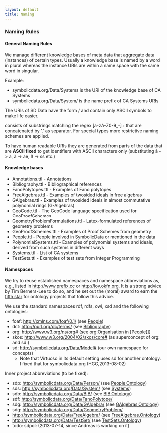 ```yaml
---
layout: default
title: Naming
---
```


### Naming Rules

#### General Naming Rules

We manage different knowledge bases of meta data that aggregate data (instances) of certain types. Usually a knowledge base is named by a word in plural whereas the instance URIs are within a name space with the same word in singular.

Example:

-   symbolicdata.org/Data/Systems is the URI of the knowledge base of CA Systems
-   symbolicdata.org/Data/System/ is the name prefix of CA Systems URIs

The URIs of SD Data have the form <NamespacePrefix>/<identifier> and contain only ASCII symbols to make life easier.

<identifier> consists of substrings matching the regex [a-zA-Z0-9\_-]+ that are concatenated by '.' as separator. For special types more restrictive naming schemes are applied.

To have human readable URIs they are generated from parts of the data that are **ASCII fixed** to get identifiers with ASCII characters only (substituting á -\> a, ä -\> ae, ß -\> ss etc.)

#### Knowledge bases

-   Annotations.ttl - Annotations
-   Bibliography.ttl - Bibliographical references
-   FanoPolytopes.ttl - Examples of Fano polytopes
-   FreeAlgebras.ttl - Examples of twosided ideals in free algebras
-   GAlgebras.ttl - Examples of twosided ideals in almost commutative polynomial rings (G-Algebras)
-   GeoCode.ttl - The GeoCode language specification used for GeoProofSchemes
-   GeometryProblemFormulations.ttl - Latex-formulated references of geometry problems
-   GeoProofSchemes.ttl - Examples of Proof Schemes from geometry
-   People.ttl - People involved in SymbolicData or mentioned in the data
-   PolynomialSystems.ttl - Examples of polynomial systems and ideals, derived from such systems in different ways
-   Systems.ttl - List of CA systems
-   TestSets.ttl - Examples of test sets from Integer Programming

#### Namespaces

We try to reuse established namespaces and namespace abbreviations as, e.g., listed in <http://www.prefix.cc> or <http://lov.okfn.org>. It is a strong advice by Tim Berners-Lee to do so, and he set out the (moral) award to earn the [fifth star](http://5stardata.info) for ontology projects that follow this advice.

We use the standard namespaces rdf, rdfs, owl, xsd and the following ontologies:

-   foaf: <http://xmlns.com/foaf/0.1/> (see [People](People "wikilink"))
-   dct: <http://purl.org/dc/terms/> (see [Bibliography](Bibliography "wikilink"))
-   org: <http://www.w3.org/ns/org#> (see org:Organisation in [People]])
-   skos: <http://www.w3.org/2004/02/skos/core#> (as superconcept of org: and sd:)
-   sd: <http://symbolicdata.org/Data/Model#> (our own namespace for concepts)
    -   Note that Virtuoso in its default setting uses sd for another ontology. I fixed that for symbolicdata.org (HGG,2013-08-02)

Inner project abbreviations (to be fixed):

-   sdp: <http://symbolicdata.org/Data/Person/> (see [People.Ontology](People.Ontology "wikilink"))
-   sds: <http://symbolicdata.org/Data/System/> (see [Systems](Systems "wikilink"))
-   sdb: <http://symbolicdata.org/Data/BIB/> (see [BIB.Ontology](BIB.Ontology "wikilink"))
-   sdf: <http://symbolicdata.org/Data/FanoPolytope/>
-   sdg: <http://symbolicdata.org/Data/GAlgebra/> (see [GAlgebras.Ontology](GAlgebras.Ontology "wikilink"))
-   sdg: <http://symbolicdata.org/Data/GeometryProblem/>
-   <http://symbolicdata.org/Data/FreeAlgebra/> (see [FreeAlgebras.Ontology](FreeAlgebras.Ontology "wikilink"))
-   <http://symbolicdata.org/Data/TestSet/> (see [TestSets.Ontology](TestSets.Ontology "wikilink"))
-   todo: sdpol: (2013-07-14, since Andreas is working on it)

